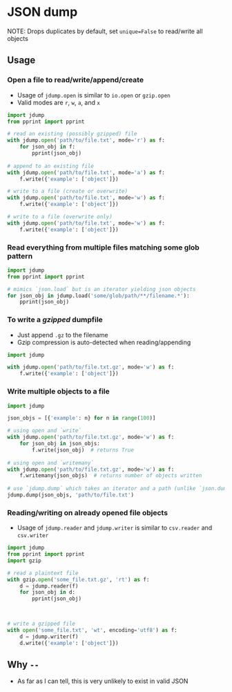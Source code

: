 #   JSON dump
NOTE: Drops duplicates by default, set `unique=False` to read/write all objects 

##  Usage

### Open a file to read/write/append/create
-   Usage of `jdump.open` is similar to `io.open` or `gzip.open`
-   Valid modes are `r`, `w`, `a`, and `x`
```python
import jdump
from pprint import pprint

# read an existing (possibly gzipped) file
with jdump.open('path/to/file.txt', mode='r') as f:
    for json_obj in f:
        pprint(json_obj)
        
# append to an existing file
with jdump.open('path/to/file.txt', mode='a') as f:
    f.write({'example': ['object']})

# write to a file (create or overwrite)
with jdump.open('path/to/file.txt', mode='w') as f:
    f.write({'example': ['object']})

# write to a file (overwrite only)
with jdump.open('path/to/file.txt', mode='w') as f:
    f.write({'example': ['object']})
```

### Read everything from multiple files matching some glob pattern
```python
import jdump
from pprint import pprint

# mimics `json.load` but is an iterator yielding json objects
for json_obj in jdump.load('some/glob/path/**/filename.*'):
    pprint(json_obj)
```

### To write a *gzipped* dumpfile
-   Just append `.gz` to the filename
-   Gzip compression is auto-detected when reading/appending
```python
import jdump

with jdump.open('path/to/file.txt.gz', mode='w') as f:
    f.write({'example': ['object']})
```

### Write multiple objects to a file
```python
import jdump

json_objs = [{'example': n} for n in range(100)]

# using open and `write`
with jdump.open('path/to/file.txt.gz', mode='w') as f:
    for json_obj in json_objs:
        f.write(json_obj)  # returns True
        
# using open and `writemany`
with jdump.open('path/to/file.txt.gz', mode='w') as f:
    f.writemany(json_objs)  # returns number of objects written
    
# use `jdump.dump` which takes an iterator and a path (unlike `json.dump` which takes a file object)
jdump.dump(json_objs, 'path/to/file.txt')
```

### Reading/writing on already opened file objects
-   Usage of `jdump.reader` and `jdump.writer` is similar to `csv.reader` and `csv.writer`
```python
import jdump
from pprint import pprint
import gzip

# read a plaintext file
with gzip.open('some_file.txt.gz', 'rt') as f: 
    d = jdump.reader(f)
    for json_obj in d:
        pprint(json_obj)
        


# write a gzipped file
with open('some_file.txt', 'wt', encoding='utf8') as f: 
    d = jdump.writer(f)
    d.write({'example': ['object']})
```


##  Why `--`
-   As far as I can tell, this is very unlikely to exist in valid JSON

